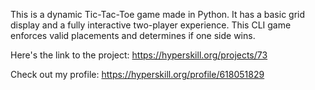 This is a dynamic Tic-Tac-Toe game made in Python. It has a basic grid display and a fully interactive two-player experience. This CLI game enforces valid placements and determines if one side wins.

Here's the link to the project: https://hyperskill.org/projects/73

Check out my profile: https://hyperskill.org/profile/618051829